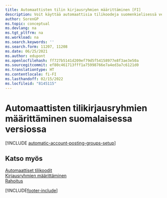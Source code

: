 ```yaml
---
title: Automaattisten tilin kirjausryhmien määrittäminen [FI]
description: Voit käyttää automaattisia tilikoodeja suomenkielisessä versiossa automaattisen tilin kirjausryhmän luonnin jälkeen.
author: SorenGP
ms.topic: conceptual
ms.devlang: na
ms.tgt_pltfrm: na
ms.workload: na
ms.search.keywords: ''
ms.search.form: 11207, 11208
ms.date: 06/25/2021
ms.author: edupont
ms.openlocfilehash: ff727b5141d209ef79d5f54158977e8f3ae3e50a
ms.sourcegitcommit: ef80c461713fff1a75998766e7a4ed3a7c6121d0
ms.translationtype: HT
ms.contentlocale: fi-FI
ms.lasthandoff: 02/15/2022
ms.locfileid: "8145115"
---
```

# <a name="set-up-automatic-account-posting-groups-in-the-finnish-version" /><a name="set-up-automatic-account-posting-groups-in-the-finnish-version"></a>Automaattisten tilikirjausryhmien määrittäminen suomalaisessa versiossa

[!INCLUDE [automatic-account-posting-groups-setup](../includes/FISE/automatic-account-posting-groups-setup.md)]

## <a name="see-also" /><a name="see-also"></a>Katso myös

[Automaattiset tilikoodit](automatic-account-codes.md)  
[Kirjausryhmien määrittäminen](../../finance-posting-groups.md)  
[Rahoitus](../../finance.md)  


[!INCLUDE[footer-include](../../includes/footer-banner.md)]
